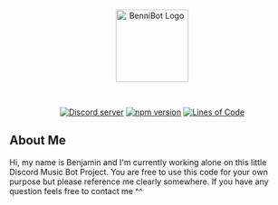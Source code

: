<div align="center">
  <br />
  <p>
    <a href="https://github.com/Benni0109/BenniBot/"><img src="https://cdn.discordapp.com/app-icons/692296016182902814/26b89316b43fc90300d131693cbfc728.png" width="128" alt="BenniBot Logo" /></a>
  </p>
  <br />
  <p>
    <a href="https://discord.gg/bFbBJYdeBf"><img src="https://img.shields.io/discord/866270060477153291?color=white&label=Discord&logo=Discord&logoColor=white&style=plastic" alt="Discord server" /></a>
    <a href=""><img src="https://img.shields.io/github/package-json/version/Benni0109/BenniBot?color=white&label=Version&style=plastic" alt="npm version" /></a>
    <a href=""><img src="https://img.shields.io/tokei/lines/github/Benni0109/BenniBot?color=white&label=Lines&style=plastic" alt="Lines of Code" /></a>
  </p>
</div>

## About Me

Hi, my name is Benjamin and I'm currently working alone on this little Discord Music Bot Project. 
You are free to use this code for your own purpose but please reference me clearly somewhere.
If you have any question feels free to contact me ^^
